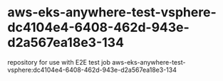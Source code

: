 # aws-eks-anywhere-test-vsphere-dc4104e4-6408-462d-943e-d2a567ea18e3-134
repository for use with E2E test job aws-eks-anywhere-test-vsphere:dc4104e4-6408-462d-943e-d2a567ea18e3-134
